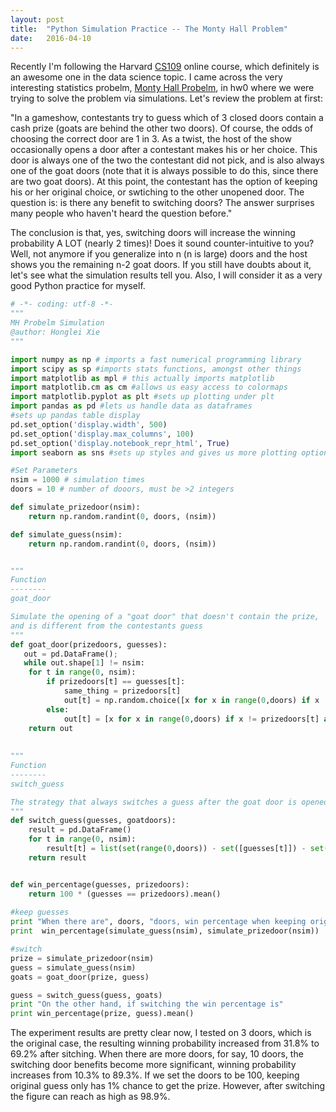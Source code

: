 ```yaml
---
layout: post
title:  "Python Simulation Practice -- The Monty Hall Problem"
date:   2016-04-10
---
```


<span class="dropcap">R</span>ecently I'm following the Harvard [CS109](http://cs109.github.io/2015/) online course, which definitely is an awesome one in the data science topic. I came across the very interesting statistics probelm,  [Monty Hall Probelm](https://en.wikipedia.org/wiki/Monty_Hall_problem), in hw0 where we were trying to solve the problem via simulations. Let's review the problem at first:

"In a gameshow, contestants try to guess which of 3 closed doors contain a cash prize (goats are behind the other two doors). Of course, the odds of choosing the correct door are 1 in 3. As a twist, the host of the show occasionally opens a door after a contestant makes his or her choice. This door is always one of the two the contestant did not pick, and is also always one of the goat doors (note that it is always possible to do this, since there are two goat doors). At this point, the contestant has the option of keeping his or her original choice, or swtiching to the other unopened door. The question is: is there any benefit to switching doors? The answer surprises many people who haven't heard the question before." 

The conclusion is that, yes, switching doors will increase the winning probability A LOT (nearly 2 times)! Does it sound counter-intuitive to you? Well, not anymore if you generalize into n (n is large) doors and the host shows you the remaining n-2 goat doors. If you still have doubts about it, let's see what the simulation results tell you. Also, I will consider it as a very good Python practice for myself.

```python
# -*- coding: utf-8 -*-
"""
MH Probelm Simulation
@author: Honglei Xie
"""

import numpy as np # imports a fast numerical programming library
import scipy as sp #imports stats functions, amongst other things
import matplotlib as mpl # this actually imports matplotlib
import matplotlib.cm as cm #allows us easy access to colormaps
import matplotlib.pyplot as plt #sets up plotting under plt
import pandas as pd #lets us handle data as dataframes
#sets up pandas table display
pd.set_option('display.width', 500)
pd.set_option('display.max_columns', 100)
pd.set_option('display.notebook_repr_html', True)
import seaborn as sns #sets up styles and gives us more plotting options

#Set Parameters
nsim = 1000 # simulation times
doors = 10 # number of dooors, must be >2 integers

def simulate_prizedoor(nsim):
    return np.random.randint(0, doors, (nsim))

def simulate_guess(nsim):
    return np.random.randint(0, doors, (nsim))


"""
Function
--------
goat_door

Simulate the opening of a "goat door" that doesn't contain the prize,
and is different from the contestants guess
"""
def goat_door(prizedoors, guesses):
   out = pd.DataFrame();
   while out.shape[1] != nsim:
    for t in range(0, nsim):
        if prizedoors[t] == guesses[t]:
            same_thing = prizedoors[t]
            out[t] = np.random.choice([x for x in range(0,doors) if x != same_thing], doors-2, replace = False)
        else:
            out[t] = [x for x in range(0,doors) if x != prizedoors[t] and x != guesses[t]]
    return out    
  
  
"""
Function
--------
switch_guess

The strategy that always switches a guess after the goat door is opened
"""       
def switch_guess(guesses, goatdoors):
    result = pd.DataFrame()
    for t in range(0, nsim):
        result[t] = list(set(range(0,doors)) - set([guesses[t]]) - set(goatdoors[t]))
    return result


def win_percentage(guesses, prizedoors):
    return 100 * (guesses == prizedoors).mean()
 
#keep guesses
print "When there are", doors, "doors, win percentage when keeping original door is"
print  win_percentage(simulate_guess(nsim), simulate_prizedoor(nsim))

#switch
prize = simulate_prizedoor(nsim)
guess = simulate_guess(nsim)
goats = goat_door(prize, guess)

guess = switch_guess(guess, goats)
print "On the other hand, if switching the win percentage is"
print win_percentage(prize, guess).mean()

```

The experiment results are pretty clear now, I tested on 3 doors, which is the original case, the resulting winning probability increased from 31.8% to 69.2% after sitching. When there are more doors, for say, 10 doors, the switching door benefits become more significant, winning probability increases from 10.3% to 89.3%. If we set the doors to be 100, keeping original guess only has 1% chance to get the prize. However, after switching the figure can reach as high as 98.9%.
